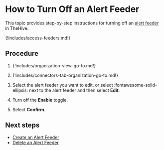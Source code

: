 # How to Turn Off an Alert Feeder

<!-- md:version 5.5 --> <!-- md:license Platinum -->

This topic provides step-by-step instructions for turning off an [alert feeder](about-feeders.md) in TheHive.

{!includes/access-feeders.md!}

<h2>Procedure</h2>

1. {!includes/organization-view-go-to.md!}

2. {!includes/connectors-tab-organization-go-to.md!}

3. Select the alert feeder you want to edit, or select :fontawesome-solid-ellipsis: next to the alert feeder and then select **Edit**.

4. Turn off the **Enable** toggle.

5. Select **Confirm**.

<h2>Next steps</h2>

* [Create an Alert Feeder](create-a-feeder.md)
* [Delete an Alert Feeder](delete-a-feeder.md)
